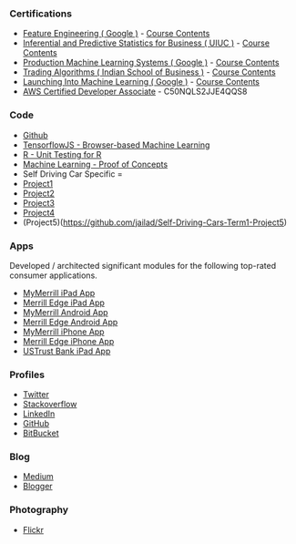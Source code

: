 
### Certifications

* [Feature Engineering ( Google )](https://www.coursera.org/account/accomplishments/certificate/HAEJ372CRWY4) - [Course Contents](https://www.coursera.org/learn/feature-engineering/#syllabus)
* [Inferential and Predictive Statistics for Business ( UIUC )](https://www.coursera.org/account/accomplishments/certificate/Q4VBCSM2SLJ4) - [Course Contents](https://www.coursera.org/learn/business-statistics#syllabus)
* [Production Machine Learning Systems ( Google )](https://www.coursera.org/account/accomplishments/certificate/D6VCT43SHV8L) - [Course Contents](https://www.coursera.org/learn/gcp-production-ml-systems#syllabus)
* [Trading Algorithms ( Indian School of Business )](https://www.coursera.org/account/accomplishments/certificate/ZR2YDV6JM6EH) - [Course Contents](https://www.coursera.org/learn/trading-algorithm#syllabus)
* [Launching Into Machine Learning ( Google )](https://www.coursera.org/account/accomplishments/certificate/R26PN3BFQPCA) - [Course Contents](https://www.coursera.org/learn/launching-machine-learning/#syllabus)
* [AWS Certified Developer Associate](https://aw.certmetrics.com/amazon/public/verification.aspx) - C50NQLS2JJE4QQS8

### Code

* [Github](https://github.com/jailad/)
* [TensorflowJS - Browser-based Machine Learning](https://github.com/jailad/tensorflowjs/tree/master/hello_world) 
* [R - Unit Testing for R](https://github.com/jailad/R)
* [Machine Learning - Proof of Concepts](https://github.com/jailad/MLPoCs) 
* Self Driving Car Specific = 
* [Project1](https://github.com/jailad/Self-Driving-Cars-Term1-Project1)
* [Project2](https://github.com/jailad/Self-Driving-Cars-Term1-Project2)
* [Project3](https://github.com/jailad/Self-Driving-Cars-Term1-Project3)
* [Project4](https://github.com/jailad/Self-Driving-Cars-Term1-Project4)
* (Project5)(https://github.com/jailad/Self-Driving-Cars-Term1-Project5)

### Apps

Developed / architected significant modules for the following top-rated consumer applications.
* [MyMerrill iPad App](http://goo.gl/9EZ1I)
* [Merrill Edge iPad App](http://goo.gl/Uf5wQ)
* [MyMerrill Android App](http://goo.gl/WCspz)
* [Merrill Edge Android App](http://goo.gl/2CROi)
* [MyMerrill iPhone App](http://goo.gl/3b5AR)
* [Merrill Edge iPhone App](http://goo.gl/3Ztpv)
* [USTrust Bank iPad App](http://goo.gl/r2YLK)


### Profiles

* [Twitter](https://goo.gl/nENKDg) 
* [Stackoverflow](http://goo.gl/KWSg49)
* [LinkedIn](https://goo.gl/MnWdcH)
* [GitHub](https://goo.gl/kFO03g)
* [BitBucket](https://goo.gl/cQ1KKU)

### Blog

* [Medium](https://goo.gl/ttV3p3)
* [Blogger](http://thejspace.blogspot.com/)

### Photography

* [Flickr](https://goo.gl/LAIKPH)

